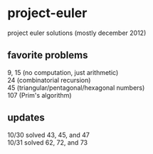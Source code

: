 # project-euler

project euler solutions (mostly december 2012)


## favorite problems

9, 15 (no computation, just arithmetic)  
24 (combinatorial recursion)  
45 (triangular/pentagonal/hexagonal numbers)  
107 (Prim's algorithm)  


## updates
10/30 solved 43, 45, and 47  
10/31 solved 62, 72, and 73
